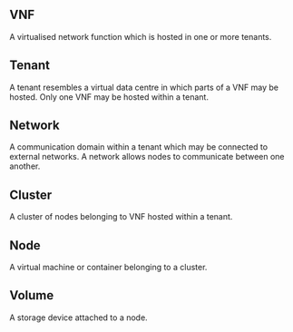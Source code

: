 ## VNF
A virtualised network function which is hosted in one or more tenants.

## Tenant
A tenant resembles a virtual data centre in which parts of a VNF may be hosted.
Only one VNF may be hosted within a tenant.

## Network
A communication domain within a tenant which may be connected to external networks.
A network allows nodes to communicate between one another.

## Cluster
A cluster of nodes belonging to VNF hosted within a tenant.

## Node
A virtual machine or container belonging to a cluster.

## Volume
A storage device attached to a node.

